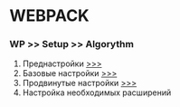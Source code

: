 # WEBPACK

### WP >> Setup >> Algorythm
1. Преднастройки [>>>](./WP__setup__pre-setup.md)
1. Базовые настройки [>>>](./WP__setup__basic.md)
1. Продвинутые настройки [>>>](./WP__setup__advanced.md)
1. Настройка необходимых расширений